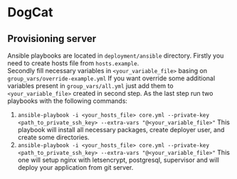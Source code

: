 # DogCat

## Provisioning server 
Ansible playbooks are located in `deployment/ansible` directory.
Firstly you need to create hosts file from `hosts.example`. <br>
Secondly fill necessary variables in `<your_variable_file>` basing on `group_vars/override-example.yml`
If you want override some additional variables present in `group_vars/all.yml`
just add them to `<your_variable_file>` created in second step.
As the last step run two playbooks with the following commands:
1. `ansible-playbook -i <your_hosts_file> core.yml --private-key <path_to_private_ssh_key> --extra-vars "@<your_variable_file>"`
This playbook will install all necessary packages, create deployer user,
and create some directories.
2. `ansible-playbook -i <your_hosts_file> core.yml --private-key <path_to_private_ssh_key> --extra-vars "@<your_variable_file>"`
This one will setup nginx with letsencrypt, postgresql, supervisor and will deploy your application from git server.


